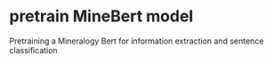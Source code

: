 # pretrain MineBert model

Pretraining a Mineralogy Bert for information extraction and sentence classification
